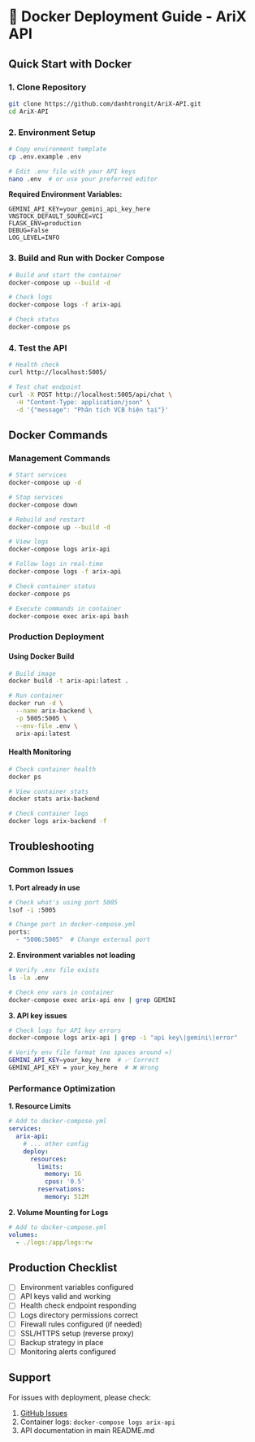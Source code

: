 # 🐳 Docker Deployment Guide - AriX API

## Quick Start with Docker

### 1. Clone Repository
```bash
git clone https://github.com/danhtrongit/AriX-API.git
cd AriX-API
```

### 2. Environment Setup
```bash
# Copy environment template
cp .env.example .env

# Edit .env file with your API keys
nano .env  # or use your preferred editor
```

**Required Environment Variables:**
```env
GEMINI_API_KEY=your_gemini_api_key_here
VNSTOCK_DEFAULT_SOURCE=VCI
FLASK_ENV=production
DEBUG=False
LOG_LEVEL=INFO
```

### 3. Build and Run with Docker Compose
```bash
# Build and start the container
docker-compose up --build -d

# Check logs
docker-compose logs -f arix-api

# Check status
docker-compose ps
```

### 4. Test the API
```bash
# Health check
curl http://localhost:5005/

# Test chat endpoint
curl -X POST http://localhost:5005/api/chat \
  -H "Content-Type: application/json" \
  -d '{"message": "Phân tích VCB hiện tại"}'
```

## Docker Commands

### Management Commands
```bash
# Start services
docker-compose up -d

# Stop services
docker-compose down

# Rebuild and restart
docker-compose up --build -d

# View logs
docker-compose logs arix-api

# Follow logs in real-time
docker-compose logs -f arix-api

# Check container status
docker-compose ps

# Execute commands in container
docker-compose exec arix-api bash
```

### Production Deployment

#### Using Docker Build
```bash
# Build image
docker build -t arix-api:latest .

# Run container
docker run -d \
  --name arix-backend \
  -p 5005:5005 \
  --env-file .env \
  arix-api:latest
```

#### Health Monitoring
```bash
# Check container health
docker ps

# View container stats
docker stats arix-backend

# Check container logs
docker logs arix-backend -f
```

## Troubleshooting

### Common Issues

**1. Port already in use**
```bash
# Check what's using port 5005
lsof -i :5005

# Change port in docker-compose.yml
ports:
  - "5006:5005"  # Change external port
```

**2. Environment variables not loading**
```bash
# Verify .env file exists
ls -la .env

# Check env vars in container
docker-compose exec arix-api env | grep GEMINI
```

**3. API key issues**
```bash
# Check logs for API key errors
docker-compose logs arix-api | grep -i "api key\|gemini\|error"

# Verify env file format (no spaces around =)
GEMINI_API_KEY=your_key_here  # ✅ Correct
GEMINI_API_KEY = your_key_here  # ❌ Wrong
```

### Performance Optimization

**1. Resource Limits**
```yaml
# Add to docker-compose.yml
services:
  arix-api:
    # ... other config
    deploy:
      resources:
        limits:
          memory: 1G
          cpus: '0.5'
        reservations:
          memory: 512M
```

**2. Volume Mounting for Logs**
```yaml
# Add to docker-compose.yml
volumes:
  - ./logs:/app/logs:rw
```

## Production Checklist

- [ ] Environment variables configured
- [ ] API keys valid and working
- [ ] Health check endpoint responding
- [ ] Logs directory permissions correct
- [ ] Firewall rules configured (if needed)
- [ ] SSL/HTTPS setup (reverse proxy)
- [ ] Backup strategy in place
- [ ] Monitoring alerts configured

## Support

For issues with deployment, please check:
1. [GitHub Issues](https://github.com/danhtrongit/AriX-API/issues)
2. Container logs: `docker-compose logs arix-api`
3. API documentation in main README.md